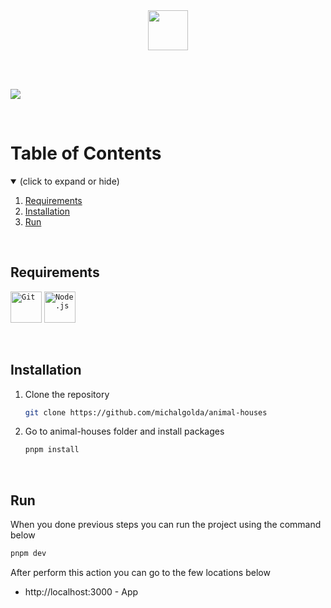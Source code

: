 <br>
<br>
<p align="center">
  <img src="https://cdn.discordapp.com/attachments/597140854993584128/1126486343002902538/Logo.svg" height="64">
</p>
<br>
<br>

<p aling="center">
  <img src="https://cdn.discordapp.com/attachments/597140854993584128/1126500240053239870/Slide_16_9_-_2.jpg">
</p>

<br>

# Table of Contents
<details open>
  <summary>(click to expand or hide)</summary>
  <ol>
    <li>
      <a href="#requirements">Requirements</a>
    </li>
    <li>
      <a href="#installation">Installation</a>
    </li>
    <li>
      <a href="#run">Run</a>
    </li>
  </ol>
</details>

<br>

## Requirements
<code><img height="50" src="https://user-images.githubusercontent.com/25181517/192108372-f71d70ac-7ae6-4c0d-8395-51d8870c2ef0.png" alt="Git" title="Git" /></code>
<code><img height="50" src="https://user-images.githubusercontent.com/25181517/183568594-85e280a7-0d7e-4d1a-9028-c8c2209e073c.png" alt="Node.js" title="Node.js" /></code>

<br>

## Installation
1. Clone the repository
   ```sh
   git clone https://github.com/michalgolda/animal-houses
   ```
2. Go to animal-houses folder and install packages
   ```sh
   pnpm install
   ```
   
<br>

## Run
When you done previous steps you can run the project using the command below
   ```sh
   pnpm dev
   ```
After perform this action you can go to the few locations below 
* http://localhost:3000 - App
